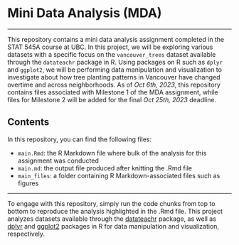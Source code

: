 # Mini Data Analysis (MDA)
***

This repository contains a mini data analysis assignment completed in the STAT 545A course at UBC. In this project, we will be exploring various datasets with a specific focus on the `vancouver_trees` dataset available through the `datateachr` package in R. Using packages on R such as `dplyr` and `ggplot2`, we will be performing data manipulation and visualization to investigate about how tree planting patterns in Vancouver have changed overtime and across neighborhoods. As of *Oct 6th, 2023*, this repository contains files associated with Milestone 1 of the MDA assignment, while files for Milestone 2 will be added for the final *Oct 25th, 2023* deadline.

## Contents

In this repository, you can find the following files:
* `main.Rmd`: the R Markdown file where bulk of the analysis for this assignment was conducted 
* `main.md`: the output file produced after knitting the .Rmd file
* `main_files`: a folder containing R Markdown-associated files such as figures

***

To engage with this repository, simply run the code chunks from top to bottom to reproduce the analysis highlighted in the .Rmd file. This project analyzes datasets available through the [datateachr](https://github.com/UBC-MDS/datateachr) package, as well as [dplyr](https://dplyr.tidyverse.org/) and [ggplot2](https://ggplot2.tidyverse.org/) packages in R for data manipulation and visualization, respectively.
